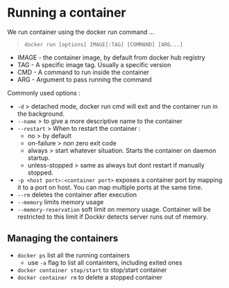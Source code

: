 # Running a container

We run container using the docker run command ...

> `docker run [options] IMAGE[:TAG] [COMMAND] [ARG...]`

- IMAGE - the container image, by default from docker hub registry
- TAG - A specific image tag. Usually a specific version
- CMD - A command to run inside the container
- ARG - Argument to pass running the command 

Commonly used options :

- `-d` > detached mode, docker run cmd will exit and the container run in the background.
- `--name` > to give a more descriptive name to the container
- `--restart` > When to restart the container :
    + no > by default
    + on-failure > non zero exit code
    + always > start whatever situation. Starts the container on daemon startup.
    + unless-stopped > same as always but dont restart if manually stopped.
- `-p <host port>:<container port>` exposes a container port by mapping it to a port on host. You can map multiple ports at the same time.
- `--rm` deletes the container after execution
- `--memory` limits memory usage
- `--memory-reservation` soft limit on memory usage. Container will be restricted to this limit if Dockkr detects server runs out of memory.


## Managing the containers

- `docker ps` list all the running containers
  - use `-a` flag to list all containters, including exited ones
- `docker container stop/start` to stop/start  container
- `docker container rm` to delete a stopped container


